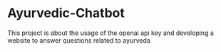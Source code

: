 # Ayurvedic-Chatbot
This project is about the usage of the openai api key and developing a website to answer questions related to ayurveda
